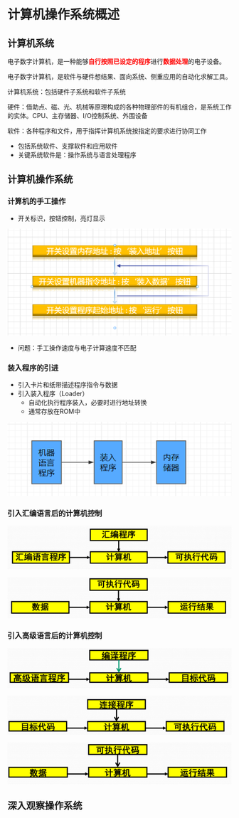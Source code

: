 # 计算机操作系统概述

<style>
    .Red {color:rgb(255,0,0);font-weight:bold;}
    .Orange {color:rgb(255,128,0);font-weight:bold;}
    .Yellow {color:rgb(255,255,0);font-weight:bold;}
    .Green {color:rgb(0,160,0);font-weight:bold;}
    .Cyan {color:rgb(0,255,255);font-weight:bold;}
    .Blue {color:rgb(0,0,255);font-weight:bold;}
    .Purple {color:rgb(128,0,128);font-weight:bold;}
    table th {background-color:#2195f3;font-size:13pt}
    table th:nth-of-type(1) {width:80pt}
</style>

## 计算机系统

电子数字计算机，是一种能够<span class="Red">自行按照已设定的程序</span>进行<span class="Red">数据处理</span>的电子设备。

电子数字计算机，是软件与硬件想结果、面向系统、侧重应用的自动化求解工具。

计算机系统：包括硬件子系统和软件子系统

硬件：借助点、磁、光、机械等原理构成的各种物理部件的有机组合，是系统工作的实体。CPU、主存储器、I/O控制系统、外围设备

软件：各种程序和文件，用于指挥计算机系统按指定的要求进行协同工作

- 包括系统软件、支撑软件和应用软件
- 关键系统软件是：操作系统与语言处理程序

## 计算机操作系统

### 计算机的手工操作

- 开关标识，按钮控制，亮灯显示

![](images/20240520201825.png)

- 问题：手工操作速度与电子计算速度不匹配

### 装入程序的引进

- 引入卡片和纸带描述程序指令与数据
- 引入装入程序（Loader）
    - 自动化执行程序装入，必要时进行地址转换
    - 通常存放在ROM中

![](images/20240520202413.png)

### 引入汇编语言后的计算机控制

![](./images/image.png)

![](./images/1716194706323_image.png)

### 引入高级语言后的计算机控制

![](./images/1716194778990_image.png)

![](./images/1716194791330_image.png)

![](./images/1716194802456_image.png)

## 深入观察操作系统